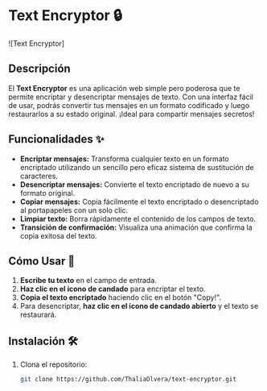 # Text Encryptor 🔒

![Text Encryptor]

## Descripción

El **Text Encryptor** es una aplicación web simple pero poderosa que te permite encriptar y desencriptar mensajes de texto. Con una interfaz fácil de usar, podrás convertir tus mensajes en un formato codificado y luego restaurarlos a su estado original. ¡Ideal para compartir mensajes secretos!

## Funcionalidades ✨

- **Encriptar mensajes:** Transforma cualquier texto en un formato encriptado utilizando un sencillo pero eficaz sistema de sustitución de caracteres.
- **Desencriptar mensajes:** Convierte el texto encriptado de nuevo a su formato original.
- **Copiar mensajes:** Copia fácilmente el texto encriptado o desencriptado al portapapeles con un solo clic.
- **Limpiar texto:** Borra rápidamente el contenido de los campos de texto.
- **Transición de confirmación:** Visualiza una animación que confirma la copia exitosa del texto.

## Cómo Usar 🚀

1. **Escribe tu texto** en el campo de entrada.
2. **Haz clic en el ícono de candado** para encriptar el texto.
3. **Copia el texto encriptado** haciendo clic en el botón "Copy!".
4. Para desencriptar, **haz clic en el ícono de candado abierto** y el texto se restaurará.

## Instalación 🛠️

1. Clona el repositorio:
   ```bash
   git clone https://github.com/ThaliaOlvera/text-encryptor.git
   ```
